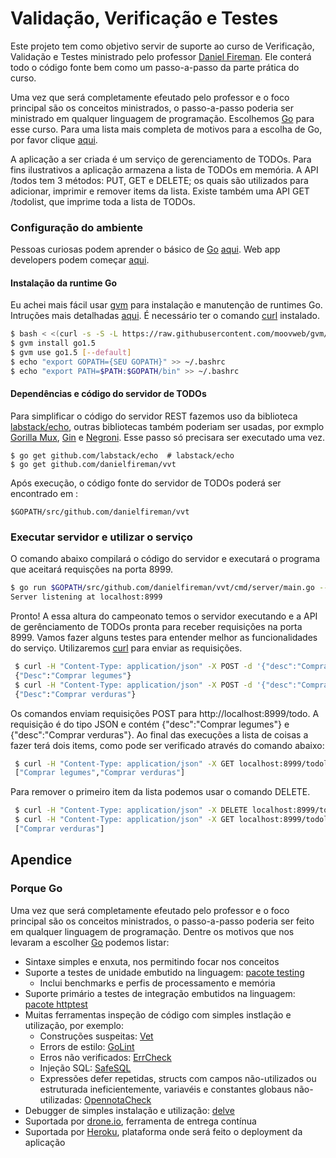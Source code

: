 # Validação, Verificação e Testes

Este projeto tem como objetivo servir de suporte ao curso de Verificação, Validação e Testes ministrado pelo professor [Daniel Fireman](mailto:danielfireman@gmail.com). Ele conterá todo o código fonte bem como um passo-a-passo da parte prática do curso.

Uma vez que será completamente efeutado pelo professor e o foco principal são os conceitos ministrados, o passo-a-passo poderia ser ministrado em qualquer linguagem de programação. Escolhemos [Go](http://golang.org) para esse curso. Para uma lista mais completa de motivos para a escolha de Go, por favor clique [aqui](#porque-go).

A aplicação a ser criada é um serviço de gerenciamento de TODOs. Para fins ilustrativos a aplicação armazena a lista de TODOs em memória. A API /todos tem 3 métodos: PUT, GET e DELETE; os quais são utilizados para adicionar, imprimir e remover items da lista. Existe também uma API GET /todolist, que imprime toda a lista de TODOs.

### Configuração do ambiente
Pessoas curiosas podem aprender o básico de [Go](http://golang.org) [aqui](https://tour.golang.org/welcome/1). Web app developers podem começar [aqui](https://golang.org/doc/articles/wiki/).

#### Instalação da runtime Go
Eu achei mais fácil usar [gvm](http://github.com/moovweb/gvm) para instalação e manutenção de runtimes Go. Intruções mais detalhadas [aqui](https://github.com/moovweb/gvm). É necessário ter  o comando  [curl](http://curl.haxx.se/) instalado.

```bash
$ bash < <(curl -s -S -L https://raw.githubusercontent.com/moovweb/gvm/master/binscripts/gvm-installer)
$ gvm install go1.5
$ gvm use go1.5 [--default]
$ echo "export GOPATH={SEU GOPATH}" >> ~/.bashrc
$ echo "export PATH=$PATH:$GOPATH/bin" >> ~/.bashrc
```

#### Dependências e código do servidor de TODOs
Para simplificar o código do servidor REST fazemos uso da biblioteca [labstack/echo](https://github.com/labstack/echo), outras bibliotecas também poderiam ser usadas, por exmplo [Gorilla Mux](https://github.com/gorilla/mux), [Gin](https://gin-gonic.github.io/gin/) e [Negroni](https://github.com/codegangsta/negroni). Esse passo só precisara ser executado uma vez.

    $ go get github.com/labstack/echo  # labstack/echo
    $ go get github.com/danielfireman/vvt

Após execução, o código fonte do servidor de TODOs poderá ser encontrado em :

    $GOPATH/src/github.com/danielfireman/vvt

### Executar servidor e utilizar o serviço
O comando abaixo compilará o código do servidor e executará o programa que aceitará requisções na porta 8999.

```bash
$ go run $GOPATH/src/github.com/danielfireman/vvt/cmd/server/main.go --port=8999
Server listening at localhost:8999
```

Pronto! A essa altura do campeonato temos o servidor executando e a API de gerênciamento de TODOs pronta para receber requisições na porta 8999. Vamos fazer alguns testes para entender melhor as funcionalidades do serviço. Utilizaremos [curl](http://curl.haxx.se/) para enviar as requisições.

```bash
 $ curl -H "Content-Type: application/json" -X POST -d '{"desc":"Comprar legumes"}' localhost:8999/todo
 {"Desc":"Comprar legumes"}
 $ curl -H "Content-Type: application/json" -X POST -d '{"desc":"Comprar verduras"}' localhost:8999/todo
 {"Desc":"Comprar verduras"}
```

Os comandos enviam requisições POST para http://localhost:8999/todo. A requisição é do tipo JSON e contém {"desc":"Comprar legumes"} e {"desc":"Comprar verduras"}. Ao final das execuções a lista de coisas a fazer terá dois items, como pode ser verificado através do comando abaixo:

```bash
 $ curl -H "Content-Type: application/json" -X GET localhost:8999/todolist
 ["Comprar legumes","Comprar verduras"]
```

Para remover o primeiro item da lista podemos usar o comando DELETE.

```bash
 $ curl -H "Content-Type: application/json" -X DELETE localhost:8999/todo/0
 $ curl -H "Content-Type: application/json" -X GET localhost:8999/todolist
 ["Comprar verduras"]
```

## Apendice
### Porque Go
Uma vez que será completamente efeutado pelo professor e o foco principal são os conceitos ministrados, o passo-a-passo poderia ser feito em qualquer linguagem de programação. Dentre os motivos que nos levaram a escolher [Go](http://golang.org) podemos listar:

* Sintaxe simples e enxuta, nos permitindo focar nos conceitos
* Suporte a testes de unidade embutido na linguagem: [pacote testing](https://golang.org/pkg/testing/)
    * Inclui benchmarks e perfis de processamento e memória
* Suporte primário a testes de integração embutidos na linguagem: [pacote httptest](https://golang.org/pkg/net/http/httptest/)
* Muitas ferramentas inspeção de código com simples instlação e utilização, por exemplo: 
    * Construções suspeitas: [Vet](https://golang.org/cmd/vet/) 
    * Errors de estilo: [GoLint](https://github.com/golang/lint)
    * Erros não verificados: [ErrCheck](http://github.com/kisielk/errcheck)
    * Injeção SQL: [SafeSQL](https://github.com/stripe/safesql) 
    * Expressões defer repetidas, structs com campos não-utilizados ou estruturada ineficientemente,  variavéis e constantes globaus não-utilizadas: [OpennotaCheck](https://github.com/opennota/check/)
* Debugger de simples instalação e utilização: [delve](https://github.com/derekparker/delve)
* Suportada por [drone.io](http://drone.io), ferramenta de entrega contínua
* Suportada por [Heroku](https://www.heroku.com/), plataforma onde será feito o deployment da aplicação